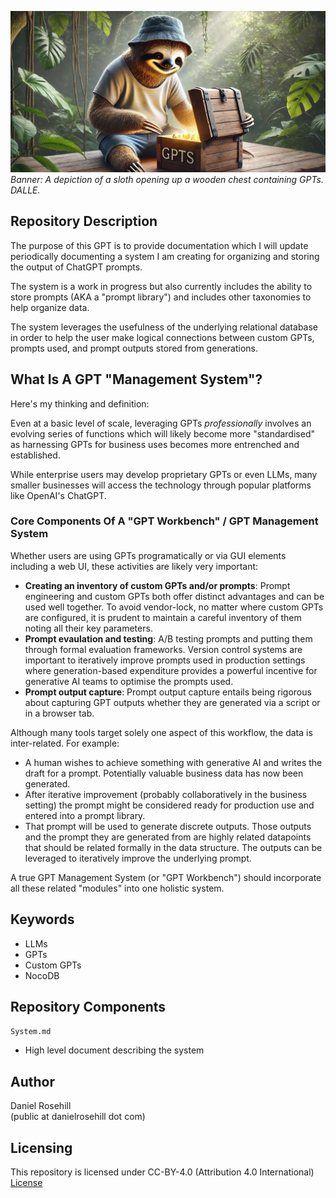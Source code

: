 ![A sloth opening up a chest full of GPTs](/images/banner.webp)
*Banner: A depiction of a sloth opening up a wooden chest containing GPTs. DALLE.*

## Repository Description

The purpose of this GPT is to provide documentation which I will update periodically documenting a system I am creating for organizing and storing the output of ChatGPT prompts. 

The system is a work in progress but also currently includes the ability to store prompts (AKA a "prompt library") and includes other taxonomies to help organize data. 

The system leverages the usefulness of the underlying relational database in order to help the user make logical connections between custom GPTs, prompts used, and prompt outputs stored from generations.

## What Is A GPT "Management System"?

Here's my thinking and definition: 

Even at a basic level of scale, leveraging GPTs *professionally* involves an evolving series of functions which will likely become more "standardised" as harnessing GPTs for business uses becomes more entrenched and established. 

While enterprise users may develop proprietary GPTs or even LLMs, many smaller businesses will access the technology through popular platforms like OpenAI's ChatGPT.

### Core Components Of A "GPT Workbench" / GPT Management System

Whether users are using GPTs programatically or via GUI elements including a web UI, these activities are likely very important:

- **Creating an inventory of custom GPTs and/or prompts**: Prompt engineering and custom GPTs both offer distinct advantages and can be used well together. To avoid vendor-lock, no matter where custom GPTs are configured, it is prudent to maintain a careful inventory of them noting all their key parameters. 
- **Prompt evaulation and testing**: A/B testing prompts and putting them through formal evaluation frameworks. Version control systems are important to iteratively improve prompts used in production settings where generation-based expenditure provides a powerful incentive for generative AI teams to optimise the prompts used.
- **Prompt output capture**: Prompt output capture entails being rigorous about capturing GPT outputs whether they are generated via a script or in a browser tab. 

Although many tools target solely one aspect of this workflow, the data is inter-related. For example:

- A human wishes to achieve something with generative AI and writes the draft for a prompt. Potentially valuable business data has now been generated. 
- After iterative improvement (probably collaboratively in the business setting) the prompt might be considered ready for production use and entered into a prompt library. 
- That prompt will be used to generate discrete outputs. Those outputs and the prompt they are generated from are highly related datapoints that should be related formally in the data structure. The outputs can be leveraged to iteratively improve the underlying prompt. 

A true GPT Management System (or "GPT Workbench") should incorporate all these related "modules" into one holistic system.

## Keywords

- LLMs
- GPTs
- Custom GPTs
- NocoDB

## Repository Components

`System.md`
- High level document describing the system

## Author

Daniel Rosehill  
(public at danielrosehill dot com)

## Licensing

This repository is licensed under CC-BY-4.0 (Attribution 4.0 International) 
[License](https://creativecommons.org/licenses/by/4.0/)

